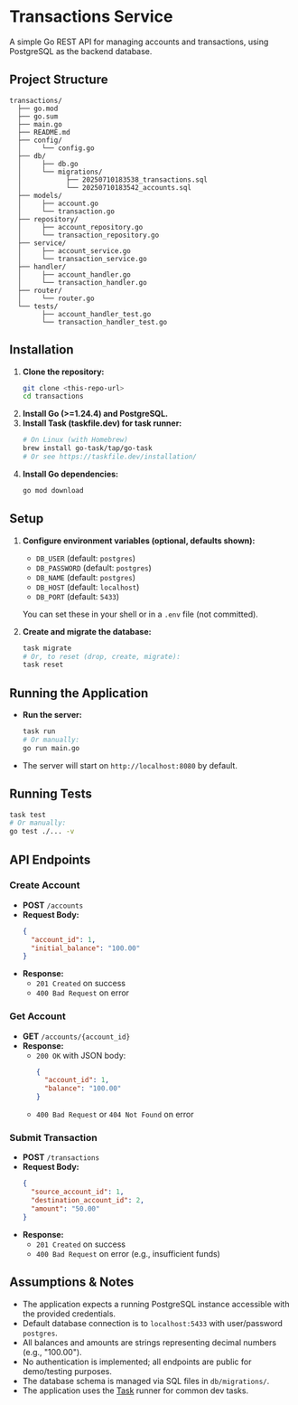 # Transactions Service

A simple Go REST API for managing accounts and transactions, using PostgreSQL as the backend database.

## Project Structure

```
transactions/
  ├── go.mod
  ├── go.sum
  ├── main.go
  ├── README.md
  ├── config/
  │     └── config.go
  ├── db/
  │     ├── db.go
  │     └── migrations/
  │           ├── 20250710183538_transactions.sql
  │           └── 20250710183542_accounts.sql
  ├── models/
  │     ├── account.go
  │     └── transaction.go
  ├── repository/
  │     ├── account_repository.go
  │     └── transaction_repository.go
  ├── service/
  │     ├── account_service.go
  │     └── transaction_service.go
  ├── handler/
  │     ├── account_handler.go
  │     └── transaction_handler.go
  ├── router/
  │     └── router.go
  └── tests/
        ├── account_handler_test.go
        └── transaction_handler_test.go
```

## Installation

1. **Clone the repository:**
   ```sh
   git clone <this-repo-url>
   cd transactions
   ```
2. **Install Go (>=1.24.4) and PostgreSQL.**
3. **Install Task (taskfile.dev) for task runner:**
   ```sh
   # On Linux (with Homebrew)
   brew install go-task/tap/go-task
   # Or see https://taskfile.dev/installation/
   ```
4. **Install Go dependencies:**
   ```sh
   go mod download
   ```

## Setup

1. **Configure environment variables (optional, defaults shown):**
   - `DB_USER` (default: `postgres`)
   - `DB_PASSWORD` (default: `postgres`)
   - `DB_NAME` (default: `postgres`)
   - `DB_HOST` (default: `localhost`)
   - `DB_PORT` (default: `5433`)

   You can set these in your shell or in a `.env` file (not committed).

2. **Create and migrate the database:**
   ```sh
   task migrate
   # Or, to reset (drop, create, migrate):
   task reset
   ```

## Running the Application

- **Run the server:**
  ```sh
  task run
  # Or manually:
  go run main.go
  ```
- The server will start on `http://localhost:8080` by default.

## Running Tests

```sh
task test
# Or manually:
go test ./... -v
```

## API Endpoints

### Create Account
- **POST** `/accounts`
- **Request Body:**
  ```json
  {
    "account_id": 1,
    "initial_balance": "100.00"
  }
  ```
- **Response:**
  - `201 Created` on success
  - `400 Bad Request` on error

### Get Account
- **GET** `/accounts/{account_id}`
- **Response:**
  - `200 OK` with JSON body:
    ```json
    {
      "account_id": 1,
      "balance": "100.00"
    }
    ```
  - `400 Bad Request` or `404 Not Found` on error

### Submit Transaction
- **POST** `/transactions`
- **Request Body:**
  ```json
  {
    "source_account_id": 1,
    "destination_account_id": 2,
    "amount": "50.00"
  }
  ```
- **Response:**
  - `201 Created` on success
  - `400 Bad Request` on error (e.g., insufficient funds)

## Assumptions & Notes

- The application expects a running PostgreSQL instance accessible with the provided credentials.
- Default database connection is to `localhost:5433` with user/password `postgres`.
- All balances and amounts are strings representing decimal numbers (e.g., "100.00").
- No authentication is implemented; all endpoints are public for demo/testing purposes.
- The database schema is managed via SQL files in `db/migrations/`.
- The application uses the [Task](https://taskfile.dev) runner for common dev tasks.



